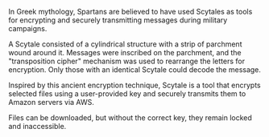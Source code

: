 In Greek mythology, Spartans are believed to have used Scytales as tools for encrypting and securely transmitting messages during military campaigns.

A Scytale consisted of a cylindrical structure with a strip of parchment wound around it. Messages were inscribed on the parchment, and the "transposition cipher" mechanism was used to rearrange the letters for encryption. Only those with an identical Scytale could decode the message.

Inspired by this ancient encryption technique, Scytale is a tool that encrypts selected files using a user-provided key and securely transmits them to Amazon servers via AWS.

Files can be downloaded, but without the correct key, they remain locked and inaccessible.

